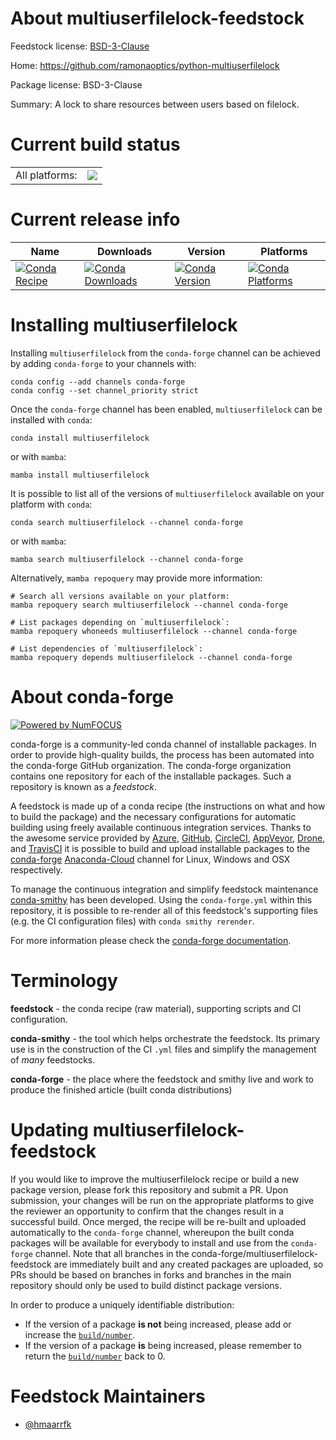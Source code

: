 About multiuserfilelock-feedstock
=================================

Feedstock license: [BSD-3-Clause](https://github.com/conda-forge/multiuserfilelock-feedstock/blob/main/LICENSE.txt)

Home: https://github.com/ramonaoptics/python-multiuserfilelock

Package license: BSD-3-Clause

Summary: A lock to share resources between users based on filelock.

Current build status
====================


<table><tr><td>All platforms:</td>
    <td>
      <a href="https://dev.azure.com/conda-forge/feedstock-builds/_build/latest?definitionId=14628&branchName=main">
        <img src="https://dev.azure.com/conda-forge/feedstock-builds/_apis/build/status/multiuserfilelock-feedstock?branchName=main">
      </a>
    </td>
  </tr>
</table>

Current release info
====================

| Name | Downloads | Version | Platforms |
| --- | --- | --- | --- |
| [![Conda Recipe](https://img.shields.io/badge/recipe-multiuserfilelock-green.svg)](https://anaconda.org/conda-forge/multiuserfilelock) | [![Conda Downloads](https://img.shields.io/conda/dn/conda-forge/multiuserfilelock.svg)](https://anaconda.org/conda-forge/multiuserfilelock) | [![Conda Version](https://img.shields.io/conda/vn/conda-forge/multiuserfilelock.svg)](https://anaconda.org/conda-forge/multiuserfilelock) | [![Conda Platforms](https://img.shields.io/conda/pn/conda-forge/multiuserfilelock.svg)](https://anaconda.org/conda-forge/multiuserfilelock) |

Installing multiuserfilelock
============================

Installing `multiuserfilelock` from the `conda-forge` channel can be achieved by adding `conda-forge` to your channels with:

```
conda config --add channels conda-forge
conda config --set channel_priority strict
```

Once the `conda-forge` channel has been enabled, `multiuserfilelock` can be installed with `conda`:

```
conda install multiuserfilelock
```

or with `mamba`:

```
mamba install multiuserfilelock
```

It is possible to list all of the versions of `multiuserfilelock` available on your platform with `conda`:

```
conda search multiuserfilelock --channel conda-forge
```

or with `mamba`:

```
mamba search multiuserfilelock --channel conda-forge
```

Alternatively, `mamba repoquery` may provide more information:

```
# Search all versions available on your platform:
mamba repoquery search multiuserfilelock --channel conda-forge

# List packages depending on `multiuserfilelock`:
mamba repoquery whoneeds multiuserfilelock --channel conda-forge

# List dependencies of `multiuserfilelock`:
mamba repoquery depends multiuserfilelock --channel conda-forge
```


About conda-forge
=================

[![Powered by
NumFOCUS](https://img.shields.io/badge/powered%20by-NumFOCUS-orange.svg?style=flat&colorA=E1523D&colorB=007D8A)](https://numfocus.org)

conda-forge is a community-led conda channel of installable packages.
In order to provide high-quality builds, the process has been automated into the
conda-forge GitHub organization. The conda-forge organization contains one repository
for each of the installable packages. Such a repository is known as a *feedstock*.

A feedstock is made up of a conda recipe (the instructions on what and how to build
the package) and the necessary configurations for automatic building using freely
available continuous integration services. Thanks to the awesome service provided by
[Azure](https://azure.microsoft.com/en-us/services/devops/), [GitHub](https://github.com/),
[CircleCI](https://circleci.com/), [AppVeyor](https://www.appveyor.com/),
[Drone](https://cloud.drone.io/welcome), and [TravisCI](https://travis-ci.com/)
it is possible to build and upload installable packages to the
[conda-forge](https://anaconda.org/conda-forge) [Anaconda-Cloud](https://anaconda.org/)
channel for Linux, Windows and OSX respectively.

To manage the continuous integration and simplify feedstock maintenance
[conda-smithy](https://github.com/conda-forge/conda-smithy) has been developed.
Using the ``conda-forge.yml`` within this repository, it is possible to re-render all of
this feedstock's supporting files (e.g. the CI configuration files) with ``conda smithy rerender``.

For more information please check the [conda-forge documentation](https://conda-forge.org/docs/).

Terminology
===========

**feedstock** - the conda recipe (raw material), supporting scripts and CI configuration.

**conda-smithy** - the tool which helps orchestrate the feedstock.
                   Its primary use is in the construction of the CI ``.yml`` files
                   and simplify the management of *many* feedstocks.

**conda-forge** - the place where the feedstock and smithy live and work to
                  produce the finished article (built conda distributions)


Updating multiuserfilelock-feedstock
====================================

If you would like to improve the multiuserfilelock recipe or build a new
package version, please fork this repository and submit a PR. Upon submission,
your changes will be run on the appropriate platforms to give the reviewer an
opportunity to confirm that the changes result in a successful build. Once
merged, the recipe will be re-built and uploaded automatically to the
`conda-forge` channel, whereupon the built conda packages will be available for
everybody to install and use from the `conda-forge` channel.
Note that all branches in the conda-forge/multiuserfilelock-feedstock are
immediately built and any created packages are uploaded, so PRs should be based
on branches in forks and branches in the main repository should only be used to
build distinct package versions.

In order to produce a uniquely identifiable distribution:
 * If the version of a package **is not** being increased, please add or increase
   the [``build/number``](https://docs.conda.io/projects/conda-build/en/latest/resources/define-metadata.html#build-number-and-string).
 * If the version of a package **is** being increased, please remember to return
   the [``build/number``](https://docs.conda.io/projects/conda-build/en/latest/resources/define-metadata.html#build-number-and-string)
   back to 0.

Feedstock Maintainers
=====================

* [@hmaarrfk](https://github.com/hmaarrfk/)


<!-- dummy commit to enable rerendering -->

